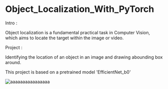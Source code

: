 # Object_Localization_With_PyTorch

Intro : 

Object localization is a fundamental practical task in Computer Vision, which aims to locate the target within the image or video.


Project :

Identifying the location of an object in an image and drawing abounding box around.

This project is based on a pretrained model 'EfficientNet_b0'

![aaaaaaaaaaaaaaaa](https://user-images.githubusercontent.com/96490190/182035837-0b2de4a4-b734-494b-affb-cdfe9ac3d767.png)
